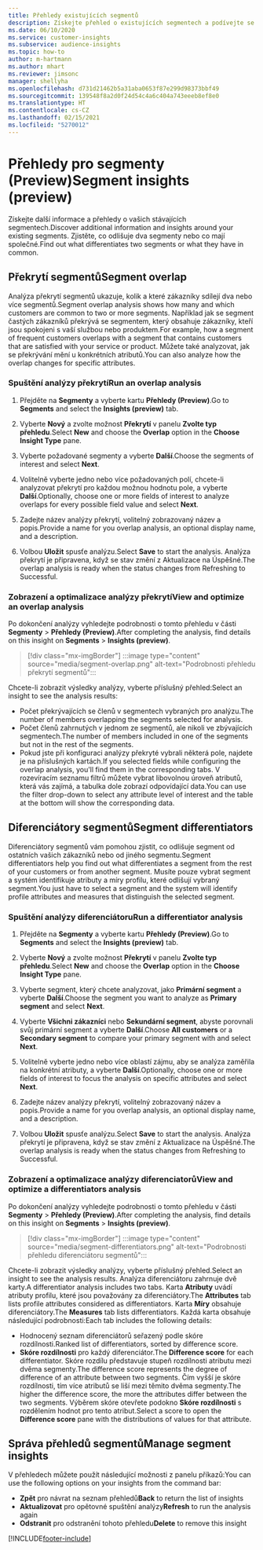 ```yaml
---
title: Přehledy existujících segmentů
description: Získejte přehled o existujících segmentech a podívejte se na rozdíly a společné rysy.
ms.date: 06/10/2020
ms.service: customer-insights
ms.subservice: audience-insights
ms.topic: how-to
author: m-hartmann
ms.author: mhart
ms.reviewer: jimsonc
manager: shellyha
ms.openlocfilehash: d731d21462b5a31aba0653f87e299d98373bbf49
ms.sourcegitcommit: 139548f8a2d0f24d54c4a6c404a743eeeb8ef8e0
ms.translationtype: HT
ms.contentlocale: cs-CZ
ms.lasthandoff: 02/15/2021
ms.locfileid: "5270012"
---
```

# <a name="segment-insights-preview"></a><span data-ttu-id="409d2-103">Přehledy pro segmenty (Preview)</span><span class="sxs-lookup"><span data-stu-id="409d2-103">Segment insights (preview)</span></span>

<span data-ttu-id="409d2-104">Získejte další informace a přehledy o vašich stávajících segmentech.</span><span class="sxs-lookup"><span data-stu-id="409d2-104">Discover additional information and insights around your existing segments.</span></span> <span data-ttu-id="409d2-105">Zjistěte, co odlišuje dva segmenty nebo co mají společné.</span><span class="sxs-lookup"><span data-stu-id="409d2-105">Find out what differentiates two segments or what they have in common.</span></span>

## <a name="segment-overlap"></a><span data-ttu-id="409d2-106">Překrytí segmentů</span><span class="sxs-lookup"><span data-stu-id="409d2-106">Segment overlap</span></span>

<span data-ttu-id="409d2-107">Analýza překrytí segmentů ukazuje, kolik a které zákazníky sdílejí dva nebo více segmentů.</span><span class="sxs-lookup"><span data-stu-id="409d2-107">Segment overlap analysis shows how many and which customers are common to two or more segments.</span></span> <span data-ttu-id="409d2-108">Například jak se segment častých zákazníků překrývá se segmentem, který obsahuje zákazníky, kteří jsou spokojeni s vaší službou nebo produktem.</span><span class="sxs-lookup"><span data-stu-id="409d2-108">For example, how a segment of frequent customers overlaps with a segment that contains customers that are satisfied with your service or product.</span></span>
<span data-ttu-id="409d2-109">Můžete také analyzovat, jak se překrývání mění u konkrétních atributů.</span><span class="sxs-lookup"><span data-stu-id="409d2-109">You can also analyze how the overlap changes for specific attributes.</span></span>

### <a name="run-an-overlap-analysis"></a><span data-ttu-id="409d2-110">Spuštění analýzy překrytí</span><span class="sxs-lookup"><span data-stu-id="409d2-110">Run an overlap analysis</span></span>

1. <span data-ttu-id="409d2-111">Přejděte na **Segmenty** a vyberte kartu **Přehledy (Preview)**.</span><span class="sxs-lookup"><span data-stu-id="409d2-111">Go to **Segments** and select the **Insights (preview)** tab.</span></span>

1. <span data-ttu-id="409d2-112">Vyberte **Nový** a zvolte možnost **Překrytí** v panelu **Zvolte typ přehledu**.</span><span class="sxs-lookup"><span data-stu-id="409d2-112">Select **New** and choose the **Overlap** option in the **Choose Insight Type** pane.</span></span>

1. <span data-ttu-id="409d2-113">Vyberte požadované segmenty a vyberte **Další**.</span><span class="sxs-lookup"><span data-stu-id="409d2-113">Choose the segments of interest and select **Next**.</span></span>

1. <span data-ttu-id="409d2-114">Volitelně vyberte jedno nebo více požadovaných polí, chcete-li analyzovat překrytí pro každou možnou hodnotu pole, a vyberte **Další**.</span><span class="sxs-lookup"><span data-stu-id="409d2-114">Optionally, choose one or more fields of interest to analyze overlaps for every possible field value and select **Next**.</span></span>

1. <span data-ttu-id="409d2-115">Zadejte název analýzy překrytí, volitelný zobrazovaný název a popis.</span><span class="sxs-lookup"><span data-stu-id="409d2-115">Provide a name for you overlap analysis, an optional display name, and a description.</span></span>

1. <span data-ttu-id="409d2-116">Volbou **Uložit** spusťe analýzu.</span><span class="sxs-lookup"><span data-stu-id="409d2-116">Select **Save** to start the analysis.</span></span> <span data-ttu-id="409d2-117">Analýza překrytí je připravena, když se stav změní z Aktualizace na Úspěšné.</span><span class="sxs-lookup"><span data-stu-id="409d2-117">The overlap analysis is ready when the status changes from Refreshing to Successful.</span></span>

### <a name="view-and-optimize-an-overlap-analysis"></a><span data-ttu-id="409d2-118">Zobrazení a optimalizace analýzy překrytí</span><span class="sxs-lookup"><span data-stu-id="409d2-118">View and optimize an overlap analysis</span></span>

<span data-ttu-id="409d2-119">Po dokončení analýzy vyhledejte podrobnosti o tomto přehledu v části **Segmenty** > **Přehledy (Preview)**.</span><span class="sxs-lookup"><span data-stu-id="409d2-119">After completing the analysis, find details on this insight on **Segments** > **Insights (preview)**.</span></span>

> [!div class="mx-imgBorder"]
> :::image type="content" source="media/segment-overlap.png" alt-text="Podrobnosti přehledu překrytí segmentů":::

<span data-ttu-id="409d2-121">Chcete-li zobrazit výsledky analýzy, vyberte příslušný přehled:</span><span class="sxs-lookup"><span data-stu-id="409d2-121">Select an insight to see the analysis results:</span></span>

- <span data-ttu-id="409d2-122">Počet překrývajících se členů v segmentech vybraných pro analýzu.</span><span class="sxs-lookup"><span data-stu-id="409d2-122">The number of members overlapping the segments selected for analysis.</span></span>
- <span data-ttu-id="409d2-123">Počet členů zahrnutých v jednom ze segmentů, ale nikoli ve zbývajících segmentech.</span><span class="sxs-lookup"><span data-stu-id="409d2-123">The number of members included in one of the segments but not in the rest of the segments.</span></span>
- <span data-ttu-id="409d2-124">Pokud jste při konfiguraci analýzy překryté vybrali některá pole, najdete je na příslušných kartách.</span><span class="sxs-lookup"><span data-stu-id="409d2-124">If you selected fields while configuring the overlap analysis, you'll find them in the corresponding tabs.</span></span> <span data-ttu-id="409d2-125">V rozevíracím seznamu filtrů můžete vybrat libovolnou úroveň atributů, která vás zajímá, a tabulka dole zobrazí odpovídající data.</span><span class="sxs-lookup"><span data-stu-id="409d2-125">You can use the filter drop-down to select any attribute level of interest and the table at the bottom will show the corresponding data.</span></span>

## <a name="segment-differentiators"></a><span data-ttu-id="409d2-126">Diferenciátory segmentů</span><span class="sxs-lookup"><span data-stu-id="409d2-126">Segment differentiators</span></span>

<span data-ttu-id="409d2-127">Diferenciátory segmentů vám pomohou zjistit, co odlišuje segment od ostatních vašich zákazníků nebo od jiného segmentu.</span><span class="sxs-lookup"><span data-stu-id="409d2-127">Segment differentiators help you find out what differentiates a segment from the rest of your customers or from another segment.</span></span> <span data-ttu-id="409d2-128">Musíte pouze vybrat segment a systém identifikuje atributy a míry profilu, které odlišují vybraný segment.</span><span class="sxs-lookup"><span data-stu-id="409d2-128">You just have to select a segment and the system will identify profile attributes and measures that distinguish the selected segment.</span></span>

### <a name="run-a-differentiator-analysis"></a><span data-ttu-id="409d2-129">Spuštění analýzy diferenciátoru</span><span class="sxs-lookup"><span data-stu-id="409d2-129">Run a differentiator analysis</span></span>

1. <span data-ttu-id="409d2-130">Přejděte na **Segmenty** a vyberte kartu **Přehledy (Preview)**.</span><span class="sxs-lookup"><span data-stu-id="409d2-130">Go to **Segments** and select the **Insights (preview)** tab.</span></span>

1. <span data-ttu-id="409d2-131">Vyberte **Nový** a zvolte možnost **Překrytí** v panelu **Zvolte typ přehledu**.</span><span class="sxs-lookup"><span data-stu-id="409d2-131">Select **New** and choose the **Overlap** option in the **Choose Insight Type** pane.</span></span>

1. <span data-ttu-id="409d2-132">Vyberte segment, který chcete analyzovat, jako **Primární segment** a vyberte **Další**.</span><span class="sxs-lookup"><span data-stu-id="409d2-132">Choose the segment you want to analyze as **Primary segment** and select **Next**.</span></span>

1. <span data-ttu-id="409d2-133">Vyberte **Všichni zákazníci** nebo **Sekundární segment**, abyste porovnali svůj primární segment a vyberte **Další**.</span><span class="sxs-lookup"><span data-stu-id="409d2-133">Choose **All customers** or a **Secondary segment** to compare your primary segment with and select **Next**.</span></span>

1. <span data-ttu-id="409d2-134">Volitelně vyberte jedno nebo více oblastí zájmu, aby se analýza zaměřila na konkrétní atributy, a vyberte **Další**.</span><span class="sxs-lookup"><span data-stu-id="409d2-134">Optionally, choose one or more fields of interest to focus the analysis on specific attributes and select **Next**.</span></span>

1. <span data-ttu-id="409d2-135">Zadejte název analýzy překrytí, volitelný zobrazovaný název a popis.</span><span class="sxs-lookup"><span data-stu-id="409d2-135">Provide a name for you overlap analysis, an optional display name, and a description.</span></span>

1. <span data-ttu-id="409d2-136">Volbou **Uložit** spusťe analýzu.</span><span class="sxs-lookup"><span data-stu-id="409d2-136">Select **Save** to start the analysis.</span></span> <span data-ttu-id="409d2-137">Analýza překrytí je připravena, když se stav změní z Aktualizace na Úspěšné.</span><span class="sxs-lookup"><span data-stu-id="409d2-137">The overlap analysis is ready when the status changes from Refreshing to Successful.</span></span>

### <a name="view-and-optimize-a-differentiators-analysis"></a><span data-ttu-id="409d2-138">Zobrazení a optimalizace analýzy diferenciatorů</span><span class="sxs-lookup"><span data-stu-id="409d2-138">View and optimize a differentiators analysis</span></span>

<span data-ttu-id="409d2-139">Po dokončení analýzy vyhledejte podrobnosti o tomto přehledu v části **Segmenty** > **Přehledy (Preview)**.</span><span class="sxs-lookup"><span data-stu-id="409d2-139">After completing the analysis, find details on this insight on **Segments** > **Insights (preview)**.</span></span>

> [!div class="mx-imgBorder"]
> :::image type="content" source="media/segment-differentiators.png" alt-text="Podrobnosti přehledu diferenciátoru segmentů":::

<span data-ttu-id="409d2-141">Chcete-li zobrazit výsledky analýzy, vyberte příslušný přehled.</span><span class="sxs-lookup"><span data-stu-id="409d2-141">Select an insight to see the analysis results.</span></span> <span data-ttu-id="409d2-142">Analýza diferenciátoru zahrnuje dvě karty.</span><span class="sxs-lookup"><span data-stu-id="409d2-142">A differentiator analysis includes two tabs.</span></span> <span data-ttu-id="409d2-143">Karta **Atributy** uvádí atributy profilu, které jsou považovány za diferenciátory.</span><span class="sxs-lookup"><span data-stu-id="409d2-143">The **Attributes** tab lists profile attributes considered as differentiators.</span></span> <span data-ttu-id="409d2-144">Karta **Míry** obsahuje diferenciátory.</span><span class="sxs-lookup"><span data-stu-id="409d2-144">The **Measures** tab lists differentiators.</span></span> <span data-ttu-id="409d2-145">Každá karta obsahuje následující podrobnosti:</span><span class="sxs-lookup"><span data-stu-id="409d2-145">Each tab includes the following details:</span></span>

- <span data-ttu-id="409d2-146">Hodnocený seznam diferenciátorů seřazený podle skóre rozdílnosti.</span><span class="sxs-lookup"><span data-stu-id="409d2-146">Ranked list of differentiators, sorted by difference score.</span></span>
- <span data-ttu-id="409d2-147">**Skóre rozdílnosti** pro každý diferenciátor.</span><span class="sxs-lookup"><span data-stu-id="409d2-147">The **Difference score** for each differentiator.</span></span> <span data-ttu-id="409d2-148">Skóre rozdílu představuje stupeň rozdílnosti atributu mezi dvěma segmenty.</span><span class="sxs-lookup"><span data-stu-id="409d2-148">The difference score represents the degree of difference of an attribute between two segments.</span></span> <span data-ttu-id="409d2-149">Čím vyšší je skóre rozdílnosti, tím více atributů se liší mezi těmito dvěma segmenty.</span><span class="sxs-lookup"><span data-stu-id="409d2-149">The higher the difference score, the more the attributes differ between the two segments.</span></span> <span data-ttu-id="409d2-150">Výběrem skóre otevřete podokno **Skóre rozdílnosti** s rozdělením hodnot pro tento atribut.</span><span class="sxs-lookup"><span data-stu-id="409d2-150">Select a score to open the **Difference score** pane with the distributions of values for that attribute.</span></span>

## <a name="manage-segment-insights"></a><span data-ttu-id="409d2-151">Správa přehledů segmentů</span><span class="sxs-lookup"><span data-stu-id="409d2-151">Manage segment insights</span></span>

<span data-ttu-id="409d2-152">V přehledech můžete použít následující možnosti z panelu příkazů:</span><span class="sxs-lookup"><span data-stu-id="409d2-152">You can use the following options on your insights from the command bar:</span></span>

- <span data-ttu-id="409d2-153">**Zpět** pro návrat na seznam přehledů</span><span class="sxs-lookup"><span data-stu-id="409d2-153">**Back** to return the list of insights</span></span>
- <span data-ttu-id="409d2-154">**Aktualizovat** pro opětovné spuštění analýzy</span><span class="sxs-lookup"><span data-stu-id="409d2-154">**Refresh** to run the analysis again</span></span>
- <span data-ttu-id="409d2-155">**Odstranit** pro odstranění tohoto přehledu</span><span class="sxs-lookup"><span data-stu-id="409d2-155">**Delete** to remove this insight</span></span>


[!INCLUDE[footer-include](../includes/footer-banner.md)]